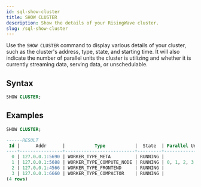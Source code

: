 ```yaml
---
id: sql-show-cluster
title: SHOW CLUSTER
description: Show the details of your RisingWave cluster.
slug: /sql-show-cluster
---
```


<head>
  <link rel="canonical" href="https://docs.risingwave.com/docs/current/sql-show-cluster/" />
</head>

Use the `SHOW CLUSTER` command to display various details of your cluster, such as the cluster's address, type, state, and starting time. It will also indicate the number of parallel units the cluster is utilizing and whether it is currently streaming data, serving data, or unschedulable.

## Syntax

```sql
SHOW CLUSTER;
```

## Examples

```sql
SHOW CLUSTER;

------RESULT
 Id |      Addr      |           Type           |  State  | Parallel Units | Is Streaming | Is Serving | Is Unschedulable |        Started At
----+----------------+--------------------------+---------+----------------+--------------+------------+------------------+---------------------------
  0 | 127.0.0.1:5690 | WORKER_TYPE_META         | RUNNING |                |              |            |                  | 2024-05-07 07:57:18+00:00
  1 | 127.0.0.1:5688 | WORKER_TYPE_COMPUTE_NODE | RUNNING | 0, 1, 2, 3     | t            | t          | f                | 2024-05-07 07:57:21+00:00
  2 | 127.0.0.1:4566 | WORKER_TYPE_FRONTEND     | RUNNING |                |              |            |                  | 2024-05-07 07:57:24+00:00
  3 | 127.0.0.1:6660 | WORKER_TYPE_COMPACTOR    | RUNNING |                |              |            |                  | 2024-05-07 07:57:24+00:00
(4 rows)
```
